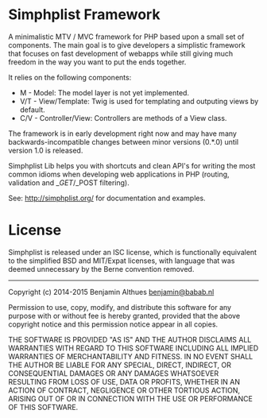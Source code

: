 # Simphplist Framework

A minimalistic MTV / MVC framework for PHP based upon a small set of
components. The main goal is to give developers a simplistic framework
that focuses on fast development of webapps while still giving much
freedom in the way you want to put the ends together.

It relies on the following components:

- M - Model: The model layer is not yet implemented.
- V/T - View/Template: Twig is used for templating and outputing views by default.
- C/V - Controller/View: Controllers are methods of a View class.

The framework is in early development right now and may have many
backwards-incompatible changes between minor versions (0.\*.0) until
version 1.0 is released.

Simphplist Lib helps you with shortcuts and clean API's for writing the
most common idioms when developing web applications in PHP (routing,
validation and $\_GET/$\_POST filtering).

See: http://simphplist.org/ for documentation and examples.


# License

Simphplist is released under an ISC license, which is functionally
equivalent to the simplified BSD and MIT/Expat licenses, with language
that was deemed unnecessary by the Berne convention removed.

------------------------------------------------------------------------------

Copyright (c) 2014-2015  Benjamin Althues <benjamin@babab.nl>

Permission to use, copy, modify, and distribute this software for any
purpose with or without fee is hereby granted, provided that the above
copyright notice and this permission notice appear in all copies.

THE SOFTWARE IS PROVIDED "AS IS" AND THE AUTHOR DISCLAIMS ALL WARRANTIES
WITH REGARD TO THIS SOFTWARE INCLUDING ALL IMPLIED WARRANTIES OF
MERCHANTABILITY AND FITNESS. IN NO EVENT SHALL THE AUTHOR BE LIABLE FOR
ANY SPECIAL, DIRECT, INDIRECT, OR CONSEQUENTIAL DAMAGES OR ANY DAMAGES
WHATSOEVER RESULTING FROM LOSS OF USE, DATA OR PROFITS, WHETHER IN AN
ACTION OF CONTRACT, NEGLIGENCE OR OTHER TORTIOUS ACTION, ARISING OUT OF
OR IN CONNECTION WITH THE USE OR PERFORMANCE OF THIS SOFTWARE.
